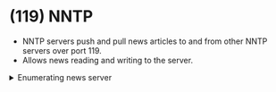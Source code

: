 # (119) NNTP

* NNTP servers push and pull news articles to and from other NNTP servers over port 119.
* Allows news reading and writing to the server.

<details>

<summary>Enumerating news server</summary>

```bash
nc -nvC 10.11.1.72 119
```

```
HELP
```

```
LIST
```

</details>
